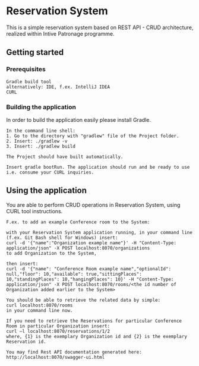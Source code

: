 # Reservation System

This is a simple reservation system based on REST API - CRUD architecture, realized within Intive Patronage programme.

## Getting started

### Prerequisites

```
Gradle build tool
alternatively: IDE, f.ex. IntelliJ IDEA
CURL
```

### Building the application

In order to build the application easily please install Gradle.

```
In the command line shell:
1. Go to the directory with "gradlew" file of the Project folder.
2. Insert: ./gradlew -v
3. Insert: ./gradlew build

The Project should have built automatically.

Insert gradle bootRun. The application should run and be ready to use i.e. consume your CURL inquiries.

```

## Using the application

You are able to perform CRUD operations in Reservation System, using CURL tool instructions.

```
F.ex. to add an example Conference room to the System:

with your Reservation System application running, in your command line (f.ex. Git Bash shell for Windows) insert:
curl -d '{"name":"Organization example name"}' -H "Content-Type: application/json" -X POST localhost:8070/organizations
to add Organization to the System,

then insert:
curl -d '{"name": "Conference Room example name","optionalId": null,"floor": 10,"available": true,"sittingPlaces": 10,"standingPlaces": 10,"hangingPlaces": 10}' -H "Content-Type: application/json" -X POST localhost:8070/rooms/<the id number of Organization added earlier to the System>

You should be able to retrieve the related data by simple: 
curl localhost:8070/rooms
in your command line now.

If you need to retrieve the Reservations for particular Conference Room in particular Organization insert:
curl –l localhost:8070/reservations/1/2
where, {1} is the exemplary Organization id and {2} is the exemplary Reservation id.

You may find Rest API documentation generated here: http://localhost:8070/swagger-ui.html
```

